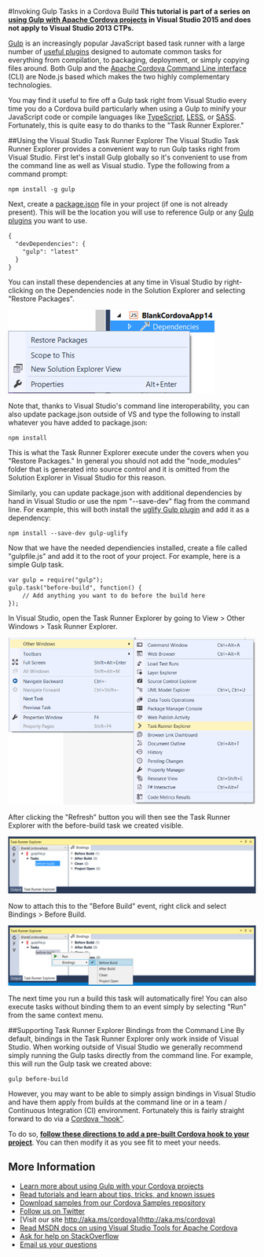 <properties pageTitle="Ionic Tutorial" 
  description="This is an article on ionic tutorial" 
  services="" 
  documentationCenter=""
  authors="bursteg" />

#<a name="invoke"></a>Invoking Gulp Tasks in a Cordova Build
**This tutorial is part of a series on [using Gulp with Apache Cordova projects](http://go.microsoft.com/fwlink/?LinkID=533767) in Visual Studio 2015 and does not apply to Visual Studio 2013 CTPs.**

[Gulp](http://go.microsoft.com/fwlink/?LinkID=533803) is an increasingly popular JavaScript based task runner with a large number of [useful plugins](http://go.microsoft.com/fwlink/?LinkID=533790) designed to automate common tasks for everything from compilation, to packaging, deployment, or simply copying files around. Both Gulp and the [Apache Cordova Command Line interface](http://go.microsoft.com/fwlink/?LinkID=533773) (CLI) are Node.js based which makes the two highly complementary technologies.

You may find it useful to fire off a Gulp task right from Visual Studio every time you do a Cordova build particularly when using a Gulp to minify your JavaScript code or compile languages like [TypeScript](http://go.microsoft.com/fwlink/?LinkID=533748), [LESS](http://go.microsoft.com/fwlink/?LinkID=533791), or [SASS](http://go.microsoft.com/fwlink/?LinkID=533792). Fortunately, this is quite easy to do thanks to the "Task Runner Explorer." 

##Using the Visual Studio Task Runner Explorer
The Visual Studio Task Runner Explorer provides a convenient way to run Gulp tasks right from Visual Studio. First let's install Gulp globally so it's convenient to use from the command line as well as Visual studio. Type the following from a command prompt:

~~~~~~~~~~~~~~~~~~~~~~~~~~~~~~~~~~~~~~~~~~~~~~~~~~~~~~~~~~~~~~~~~~~~~~~~~~~~~~~~
npm install -g gulp
~~~~~~~~~~~~~~~~~~~~~~~~~~~~~~~~~~~~~~~~~~~~~~~~~~~~~~~~~~~~~~~~~~~~~~~~~~~~~~~~

Next, create a [package.json](http://go.microsoft.com/fwlink/?LinkID=533781) file in your project (if one is not already present). This will be the location you will use to reference Gulp or any [Gulp plugins](http://go.microsoft.com/fwlink/?LinkID=533790) you want to use.

~~~~~~~~~~~~~~~~~~~~~~~~~~~~~~~~~~~~~~~~~~~~~~~~~~~~~~~~~~~~~~~~~~~~~~~~~~~~~~~~
{
  "devDependencies": {
	"gulp": "latest"
  }
}
~~~~~~~~~~~~~~~~~~~~~~~~~~~~~~~~~~~~~~~~~~~~~~~~~~~~~~~~~~~~~~~~~~~~~~~~~~~~~~~~

You can install these dependencies at any time in Visual Studio by right-clicking on the Dependencies node in the Solution Explorer and selecting "Restore Packages".

![Restore Packages](<media/gulp-task-runner-explorer/gulp-4.png>)

Note that, thanks to Visual Studio's command line interoperability, you can also update package.json outside of VS and type the following to install whatever you have added to package.json:

~~~~~~~~~~~~~~~~~~~~~~~~~~~~~~~~~~~~~~~~~~~~~~~~~~~~~~~~~~~~~~~~~~~~~~~~~~~~~~~~
npm install
~~~~~~~~~~~~~~~~~~~~~~~~~~~~~~~~~~~~~~~~~~~~~~~~~~~~~~~~~~~~~~~~~~~~~~~~~~~~~~~~

This is what the Task Runner Explorer execute under the covers when you "Restore Packages." In general you should not add the "node_modules" folder that is generated into source control and it is omitted from the Solution Explorer in Visual Studio for this reason.

Similarly, you can update package.json with additional dependencies by hand in Visual Studio or use the npm "--save-dev" flag from the command line. For example, this will both install the [uglify Gulp plugin](http://go.microsoft.com/fwlink/?LinkID=533793) and add it as a dependency:

~~~~~~~~~~~~~~~~~~~~~~~~~~~~~~~~~~~~~~~~~~~~~~~~~~~~~~~~~~~~~~~~~~~~~~~~~~~~~~~~
npm install --save-dev gulp-uglify
~~~~~~~~~~~~~~~~~~~~~~~~~~~~~~~~~~~~~~~~~~~~~~~~~~~~~~~~~~~~~~~~~~~~~~~~~~~~~~~~

Now that we have the needed dependiencies installed, create a file called "gulpfile.js" and add it to the root of your project. For example, here is a simple Gulp task.

~~~~~~~~~~~~~~~~~~~~~~~~~~~~~~~~~~~~~~~~~~~~~~~~~~~~~~~~~~~~~~~~~~~~~~~~~~~~~~~~
var gulp = require("gulp");
gulp.task("before-build", function() {
	// Add anything you want to do before the build here
});
~~~~~~~~~~~~~~~~~~~~~~~~~~~~~~~~~~~~~~~~~~~~~~~~~~~~~~~~~~~~~~~~~~~~~~~~~~~~~~~~

In Visual Studio, open the Task Runner Explorer by going to View \> Other Windows \> Task Runner Explorer.

![View Menu](<media/gulp-task-runner-explorer/gulp-1.png>)

After clicking the "Refresh" button you will then see the Task Runner Explorer with the before-build task we created visible.

![Before Build Task](<media/gulp-task-runner-explorer/gulp-2.png>)

Now to attach this to the "Before Build" event, right click and select Bindings \> Before Build.

![Before Build Task Binding](<media/gulp-task-runner-explorer/gulp-3.png>)

The next time you run a build this task will automatically fire! You can also execute tasks without binding them to an event simply by selecting "Run" from the same context menu.

##Supporting Task Runner Explorer Bindings from the Command Line
By default, bindings in the Task Runner Explorer only work inside of Visual Studio. When working outside of Visual Studio we generally recommend simply running the Gulp tasks directly from the command line. For example, this will run the Gulp task we created above:

~~~~~~~~~~~~~~~~~~~~~~~~~~~~~~~~~~~~~~~~~~~~~~~~~~~~~~~~~~~~~~~~~~~~~~~~~~~~~~~~
gulp before-build
~~~~~~~~~~~~~~~~~~~~~~~~~~~~~~~~~~~~~~~~~~~~~~~~~~~~~~~~~~~~~~~~~~~~~~~~~~~~~~~~

However, you may want to be able to simply assign bindings in Visual Studio and have them apply from builds at the command line or in a team / Continuous Integration (CI) environment. Fortunately this is fairly straight forward to do via a [Cordova "hook"](http://go.microsoft.com/fwlink/?LinkID=533744).

To do so, **[follow these directions to add a pre-built Cordova hook to your project](./hook-task-runner-binding)**. You can then modify it as you see fit to meet your needs. 

## More Information
* [Learn more about using Gulp with your Cordova projects](README.md)
* [Read tutorials and learn about tips, tricks, and known issues](../Readme.md)
* [Download samples from our Cordova Samples repository](http://github.com/Microsoft/cordova-samples)
* [Follow us on Twitter](https://twitter.com/VSCordovaTools)
* [Visit our site http://aka.ms/cordova](http://aka.ms/cordova)
* [Read MSDN docs on using Visual Studio Tools for Apache Cordova](http://go.microsoft.com/fwlink/?LinkID=533794)
* [Ask for help on StackOverflow](http://stackoverflow.com/questions/tagged/visual-studio-cordova)
* [Email us your questions](mailto://vscordovatools@microsoft.com)
